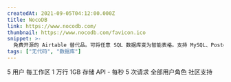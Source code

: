 ```yaml
---
createdAt: 2021-09-05T04:12:00.000Z
title: NocoDB
link: https://www.nocodb.com/
thumbnail: https://www.nocodb.com/favicon.ico
snippet: >-
  免费开源的 Airtable 替代品。可将任意 SQL 数据库变为智能表格。支持 MySQL、Postgres、SQL Server、MariaDB 和 SQLite。
tags: ["无代码", "数据库"]
---
```

5 用户
每工作区 1 万行
1GB 存储
API - 每秒 5 次请求
全部用户角色
社区支持